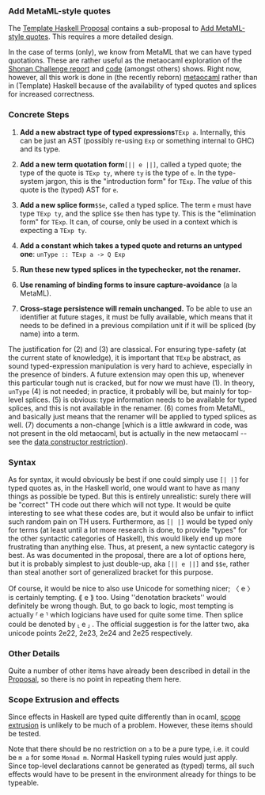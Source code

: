 ### Add MetaML-style quotes


The [ Template Haskell Proposal](http://hackage.haskell.org/trac/ghc/blog/Template%20Haskell%20Proposal) contains a sub-proposal to
[ Add MetaML-style quotes](http://hackage.haskell.org/trac/ghc/blog/Template%20Haskell%20Proposal#PartB:AddMetaML-styletypedquotes).  This requires a more detailed design.


In the case of terms (only), we know from MetaML that we can have typed quotations. These are rather useful as the metaocaml exploration of the [ Shonan Challenge report](http://okmij.org/ftp/meta-programming/Shonan-challenge.pdf) and [ code](https://github.com/StagedHPC/shonan-challenge) (amongst others) shows.  Right now, however, all this work is done in (the recently reborn) [ metaocaml](http://okmij.org/ftp/ML/MetaOCaml.html) rather than in (Template) Haskell because of the availability of typed quotes and splices for increased correctness.

### Concrete Steps

1. **Add a new abstract type of typed expressions**`TExp a`.  Internally, this can be just an AST (possibly re-using `Exp` or something internal to GHC) and its type. 

1. **Add a new term quotation form**`[|| e ||]`, called a typed quote; the type of the quote is `TExp ty`, where `ty` is the type of `e`. In the type-system jargon, this is the "introduction form" for `TExp`. The *value* of this quote is the (typed) AST for `e`.

1. **Add a new splice form**`$$e`, called a typed splice. The term `e` must have type `TExp ty`, and the splice `$$e` then has type ty. This is the "elimination form" for `TExp`. It can, of course, only be used in a context which is expecting a `TExp ty`.  

1. **Add a constant which takes a typed quote and returns an untyped one**: `unType :: TExp a -> Q Exp`

1. **Run these new typed splices in the typechecker, not the renamer.**

1. **Use renaming of binding forms to insure capture-avoidance** (a la MetaML).

1. **Cross-stage persistence will remain unchanged.**  To be able to use an identifier at future stages, it must be fully available, which means that it needs to be defined in a previous compilation unit if it will be spliced (by name) into a term.


The justification for (2) and (3) are classical.  For ensuring type-safety (at the current state of knowledge), it is important that `TExp` be abstract, as sound typed-expression manipulation is very hard to achieve, especially in the presence of binders.  A future extension may open this up, whenever this particular tough nut is cracked, but for now we must have (1).  In theory, `unType` (4) is not needed; in practice, it probably will be, but mainly for top-level splices.  (5) is obvious: type information needs to be available for typed splices, and this is not available in the renamer.  (6) comes from MetaML, and basically just means that the renamer will be applied to typed splices as well.  (7) documents a non-change \[which is a little awkward in code, was not present in the old metaocaml, but is actually in the new metaocaml -- see the [ data constructor restriction](http://okmij.org/ftp/ML/MetaOCaml.html#ctors)).

### Syntax


As for syntax, it would obviously be best if one could simply use `[| |]` for typed quotes as, in the Haskell world, one would want to have as many things as possible be typed.  But this is entirely unrealistic: surely there will be "correct" TH code out there which will not type.  It would be quite interesting to see what these codes are, but it would also be unfair to inflict such random pain on TH users.  Furthermore, as `[| |]` would be typed only for terms (at least until a lot more research is done, to provide "types" for the other syntactic categories of Haskell), this would likely end up more frustrating than anything else.  Thus, at present, a new syntactic category is best.  As was documented in the proposal, there are a lot of options here, but it is probably simplest to just double-up, aka `[|| e ||]` and `$$e`, rather than steal another sort of generalized bracket for this purpose.  


Of course, it would be nice to also use Unicode for something nicer; 〈 e 〉 is certainly tempting. ⟪ e ⟫ too.  Using ''denotation brackets'' would definitely be wrong though.  But, to go back to logic, most tempting is actually ⸢ e ⸣ which logicians have used for quite some time.  Then splice could be denoted by ⸤ e ⸥ .  The official suggestion is for the latter two, aka unicode points 2e22, 2e23, 2e24 and 2e25 respectively.

### Other Details


Quite a number of other items have already been described in detail in the [ Proposal](http://hackage.haskell.org/trac/ghc/blog/Template%20Haskell%20Proposal), so there is no point in repeating them here.

### Scope Extrusion and effects


Since effects in Haskell are typed quite differently than in ocaml, [ scope extrusion](http://okmij.org/ftp/ML/MetaOCaml.html#got-away) is unlikely to be much of a problem.  However, these items should be tested.


Note that there should be no restriction on `a` to be a pure type, i.e. it could be `m a` for some `Monad m`.  Normal Haskell typing rules would just apply.  Since top-level declarations cannot be generated as (typed) terms, all such effects would have to be present in the environment already for things to be typeable.
